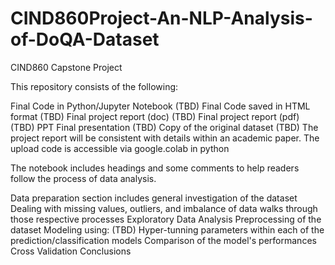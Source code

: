 # CIND860Project-An-NLP-Analysis-of-DoQA-Dataset

CIND860 Capstone Project

This repository consists of the following:

Final Code in Python/Jupyter Notebook (TBD)
Final Code saved in HTML format (TBD)
Final project report (doc) (TBD)
Final project report (pdf) (TBD)
PPT Final presentation (TBD)
Copy of the original dataset (TBD)
The project report will be consistent with details within an academic paper. The upload code is accessible via google.colab in python

The notebook includes headings and some comments to help readers follow the process of data analysis.

Data preparation section includes general investigation of the dataset
Dealing with missing values, outliers, and imbalance of data walks through those respective processes
Exploratory Data Analysis
Preprocessing of the dataset
Modeling using: (TBD)
Hyper-tunning parameters within each of the prediction/classification models
Comparison of the model's performances
Cross Validation
Conclusions
